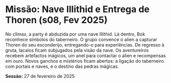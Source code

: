 # Missão: Nave Illithid e Entrega de Thoren (s08, Fev 2025)

No clímax, a party é abduzida por uma nave Illithid. Lá dentro, Bok reconhece símbolos do taberneiro. O grupo convence o alien a capturar Thoren do seu esconderijo, entregando-o para experiências. De regresso à gruta, lacaios ficam subjugados pela visão da nave. Os aventureiros recebem artefactos mágicos, um anel para contactar o alien e recompensas em ouro. Novos ganchos e mistérios ficam abertos: a ligação do taberneiro com portais e naves, e o destino das pedras mágicas.

**Sessão:** 27 de fevereiro de 2025
